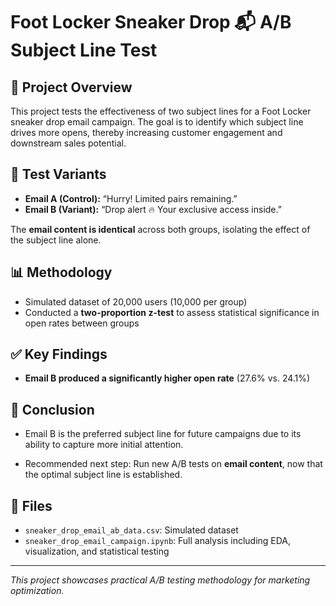 # Foot Locker Sneaker Drop 📬 A/B Subject Line Test

## 🧠 Project Overview
This project tests the effectiveness of two subject lines for a Foot Locker sneaker drop email campaign. The goal is to identify which subject line drives more opens, thereby increasing customer engagement and downstream sales potential.

## 📧 Test Variants
- **Email A (Control):** “Hurry! Limited pairs remaining.”
- **Email B (Variant):** “Drop alert 🔥 Your exclusive access inside.”

The **email content is identical** across both groups, isolating the effect of the subject line alone.

## 📊 Methodology
- Simulated dataset of 20,000 users (10,000 per group)
- Conducted a **two-proportion z-test** to assess statistical significance in open rates between groups

## ✅ Key Findings
- **Email B produced a significantly higher open rate** (27.6% vs. 24.1%)

## 📝 Conclusion
- Email B is the preferred subject line for future campaigns due to its ability to capture more initial attention.  

- Recommended next step: Run new A/B tests on **email content**, now that the optimal subject line is established.

## 📁 Files
- `sneaker_drop_email_ab_data.csv`: Simulated dataset
- `sneaker_drop_email_campaign.ipynb`: Full analysis including EDA, visualization, and statistical testing

---

*This project showcases practical A/B testing methodology for marketing optimization.*
